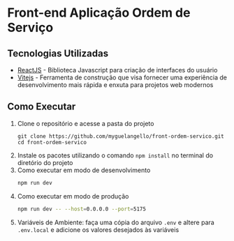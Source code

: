 # Front-end Aplicação Ordem de Serviço

## Tecnologias Utilizadas

- [ReactJS](https://react.dev/) - Biblioteca Javascript para criação de interfaces do usuário
- [Vitejs](https://vitejs.dev/) - Ferramenta de construção que visa fornecer uma experiência de desenvolvimento mais rápida e enxuta para projetos web modernos

## Como Executar

1. Clone o repositório e acesse a pasta do projeto
   ```shell
   git clone https://github.com/myguelangello/front-ordem-servico.git
   cd front-ordem-servico
    ```
2. Instale os pacotes utilizando o comando `npm install` no terminal do diretório do projeto
3. Como executar em modo de desenvolvimento
   ```bash
   npm run dev
   ```
4. Como executar em modo de produção
   ```bash
   npm run dev -- --host=0.0.0.0 --port=5175
   ```
6. Variáveis de Ambiente: faça uma cópia do arquivo `.env` e altere para `.env.local` e adicione os valores desejados às variáveis
   
